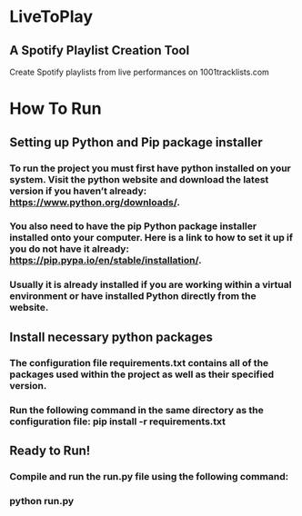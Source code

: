 # LiveToPlay
## A Spotify Playlist Creation Tool

Create Spotify playlists from live performances on 1001tracklists.com

# How To Run
## Setting up Python and Pip package installer
### To run the project you must first have python installed on your system. Visit the python website and download the latest version if you haven’t already: https://www.python.org/downloads/. 
### You also need to have the pip Python package installer installed onto your computer. Here is a link to how to set it up if you do not have it already: https://pip.pypa.io/en/stable/installation/. 
### Usually it is already installed if you are working within a virtual environment or have installed Python directly from the website. 
## Install necessary python packages
### The configuration file requirements.txt contains all of the packages used within the project as well as their specified version. 
### Run the following command in the same directory as the configuration file: pip install -r requirements.txt
## Ready to Run!
### Compile and run the run.py file using the following command:
### python run.py
